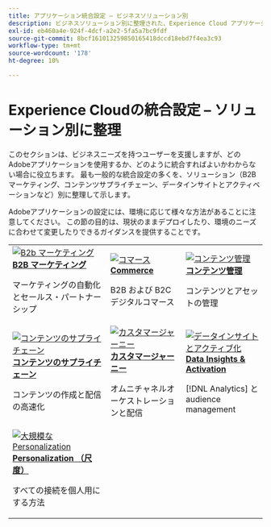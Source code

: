 ```yaml
---
title: アプリケーション統合設定 – ビジネスソリューション別
description: ビジネスソリューション別に整理された、Experience Cloud アプリケーションの一般的な統合設定について学ぶ
exl-id: eb460a4e-924f-4dcf-a2e2-5fa5a7bc9fdf
source-git-commit: 8bcf161013259850165418dccd18ebd7f4ea3c93
workflow-type: tm+mt
source-wordcount: '178'
ht-degree: 10%

---
```


# Experience Cloudの統合設定 – ソリューション別に整理

このセクションは、ビジネスニーズを持つユーザーを支援しますが、どのAdobeアプリケーションを使用するか、どのように統合すればよいかわからない場合に役立ちます。 最も一般的な統合設定の多くを、ソリューション（B2B マーケティング、コンテンツサプライチェーン、データインサイトとアクティベーションなど）別に整理して示します。

Adobeアプリケーションの設定には、環境に応じて様々な方法があることに注意してください。 この節の目的は、現状のままデプロイしたり、環境のニーズに合わせて変更したりできるガイダンスを提供することです。

<table>
<tr>
    <td>
      <a  href="./b2b.md"><img alt="B2b マーケティング" src="https://cdn.experienceleague.adobe.com/thumb/b2b.png"/></a>
      <div><strong><a href="./b2b.md">B2B マーケティング </a></strong></div>
      <p>
        マーケティングの自動化とセールス・パートナーシップ
      </p>
    </td>
   <td>
      <a  href="./commerce.md"><img alt="コマース" src="https://cdn.experienceleague.adobe.com/thumb/commerce.png"/></a>
      <div><strong><a href="./commerce.md">Commerce</a></strong></div>
      <p>
        B2B および B2C デジタルコマース
      </p>
   </td>    
   <td>
      <a  href="./content-management.md"><img alt="コンテンツ管理" src="https://cdn.experienceleague.adobe.com/thumb/content-management.png"/></a>
      <div><strong><a href="./content-management.md">コンテンツ管理</a></strong></div>
      <p>
        コンテンツとアセットの管理
      </p>
   </td>
</tr>
<tr>
   <td>
      <a  href="./content-supply-chain.md"><img alt="コンテンツのサプライチェーン" src="https://cdn.experienceleague.adobe.com/thumb/content-supply-chain.png"/></a>
      <div><strong><a href="./content-supply-chain.md"> コンテンツのサプライチェーン </a></strong></div>
      <p>
        コンテンツの作成と配信の高速化
      </p> 
    </td>
   <td>
      <a  href="./customer-journeys.md"><img alt="カスタマージャーニー" src="https://cdn.experienceleague.adobe.com/thumb/customer-journeys.png"/></a>
      <div><strong><a href="./customer-journeys.md"> カスタマージャーニー </a></strong></div>
      <p>
        オムニチャネルオーケストレーションと配信
      </p> 
    </td>
   <td>
      <a  href="./data-insights.md"><img alt="データインサイトとアクティブ化" src="https://cdn.experienceleague.adobe.com/thumb/data-insights.png"/></a>
      <div><strong><a href="./data-insights.md"> Data Insights &amp; Activation</a></strong></div>
      <p>
        [!DNL Analytics] と audience management
      </p>
   </td>  
</tr>
<tr>
   <td>
      <a  href="./personalization.md"><img alt="大規模なPersonalization" src="https://cdn.experienceleague.adobe.com/thumb/personalization.png"/></a>
      <div><strong><a href="./personalization.md">Personalization （尺度） </a></strong></div>
      <p>
        すべての接続を個人用にする方法
      </p>
   </td>
</table>
